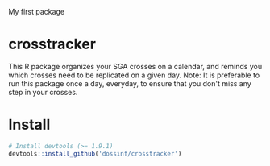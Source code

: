 My first package

# crosstracker

This R package organizes your SGA crosses on a calendar, and reminds
you which crosses need to be replicated on a given day. Note: It is preferable
to run this package once a day, everyday, to ensure that you don't miss any step
in your crosses.

# Install

```r
# Install devtools (>= 1.9.1)
devtools::install_github('dossinf/crosstracker')
```
